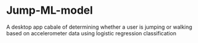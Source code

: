 # Jump-ML-model
A desktop app cabale of determining whether a user is jumping or walking based on accelerometer data using logistic regression classification
